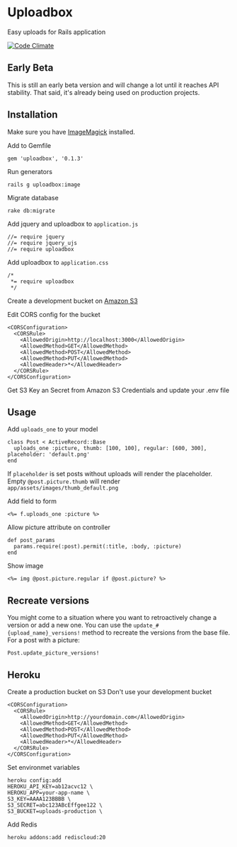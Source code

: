 # Uploadbox
Easy uploads for Rails application

[![Code Climate](https://codeclimate.com/github/startae/uploadbox.png)](https://codeclimate.com/github/startae/uploadbox)

## Early Beta
This is still an early beta version and will change a lot until it reaches API stability.
That said, it's already being used on production projects.


## Installation

Make sure you have [ImageMagick](http://www.imagemagick.org/) installed.

Add to Gemfile
```
gem 'uploadbox', '0.1.3'
```

Run generators
```
rails g uploadbox:image
```

Migrate database
```
rake db:migrate
```

Add jquery and uploadbox to `application.js`
```
//= require jquery
//= require jquery_ujs
//= require uploadbox
```

Add uploadbox to `application.css`
```
/*
 *= require uploadbox
 */
```

Create a development bucket on [Amazon S3](http://aws.amazon.com/s3/)

Edit CORS config for the bucket
```
<CORSConfiguration>
  <CORSRule>
    <AllowedOrigin>http://localhost:3000</AllowedOrigin>
    <AllowedMethod>GET</AllowedMethod>
    <AllowedMethod>POST</AllowedMethod>
    <AllowedMethod>PUT</AllowedMethod>
    <AllowedHeader>*</AllowedHeader>
  </CORSRule>
</CORSConfiguration>
```

Get S3 Key an Secret from Amazon S3 Credentials and update your .env file

## Usage
Add `uploads_one` to your model
```
class Post < ActiveRecord::Base
  uploads_one :picture, thumb: [100, 100], regular: [600, 300], placeholder: 'default.png'
end
```

If `placeholder` is set posts without uploads will render the placeholder.
Empty `@post.picture.thumb` will render `app/assets/images/thumb_default.png`

Add field to form
```
<%= f.uploads_one :picture %>
```

Allow picture attribute on controller
```
def post_params
  params.require(:post).permit(:title, :body, :picture)
end
```

Show image
```
<%= img @post.picture.regular if @post.picture? %>
```

## Recreate versions
You might come to a situation where you want to retroactively change a version or add a new one. You can use the `update_#{upload_name}_versions!` method to recreate the versions from the base file.
For a post with a picture:

```
Post.update_picture_versions!
```


## Heroku
Create a production bucket on S3
Don't use your development bucket
```
<CORSConfiguration>
  <CORSRule>
    <AllowedOrigin>http://yourdomain.com</AllowedOrigin>
    <AllowedMethod>GET</AllowedMethod>
    <AllowedMethod>POST</AllowedMethod>
    <AllowedMethod>PUT</AllowedMethod>
    <AllowedHeader>*</AllowedHeader>
  </CORSRule>
</CORSConfiguration>
```

Set environmet variables
```
heroku config:add
HEROKU_API_KEY=ab12acvc12 \
HEROKU_APP=your-app-name \
S3_KEY=AAAA123BBBB \
S3_SECRET=abc123ABcEffgee122 \
S3_BUCKET=uploads-production \
```

Add Redis
```
heroku addons:add rediscloud:20
```